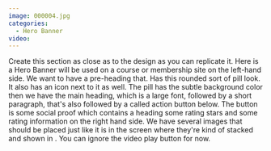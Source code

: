 ```yaml
---
image: 000004.jpg
categories:
  - Hero Banner
video:
---
```

Create this section as close as to the design as you can replicate it. Here is a Hero Banner will be used on a course or membership site on the left-hand side. We want to have a pre-heading that. Has this rounded sort of pill look. It also has an icon next to it as well. The pill has the subtle background color then we have the main heading, which is a large font, followed by a short paragraph, that's also followed by a called action button below. The button is some social proof which contains a heading some rating stars and some rating information on the right hand side. We have several images that should be placed just like it is in the screen where they're kind of stacked and shown in . You can ignore the video play button for now.
